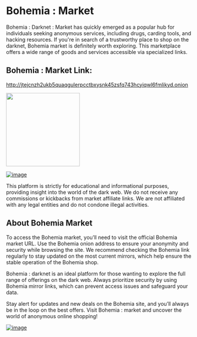 # Bohemia : Market
Bohemia : Darknet : Market has quickly emerged as a popular hub for individuals seeking anonymous services, including drugs, carding tools, and hacking resources. If you're in search of a trustworthy place to shop on the darknet, Bohemia market is definitely worth exploring. This marketplace offers a wide range of goods and services accessible via specialized links.

## Bohemia : Market Link:

http://jtejcnzh2ukb5quaqgulerpcctbxysnk45zsfq743hcyiqwl6fmlikyd.onion

[<img src="/assets/visit:market.png" width="200">](http://jtejcnzh2ukb5quaqgulerpcctbxysnk45zsfq743hcyiqwl6fmlikyd.onion)

<a href="http://jtejcnzh2ukb5quaqgulerpcctbxysnk45zsfq743hcyiqwl6fmlikyd.onion"><img src="/assets/bohemia:preview.png" alt="image" style="max:width: 100%;"><a>

This platform is strictly for educational and informational purposes, providing insight into the world of the dark web. We do not receive any commissions or kickbacks from market affiliate links. We are not affiliated with any legal entities and do not condone illegal activities.

## About Bohemia Market

To access the Bohemia market, you’ll need to visit the official Bohemia market URL. Use the Bohemia onion address to ensure your anonymity and security while browsing the site. We recommend checking the Bohemia link regularly to stay updated on the most current mirrors, which help ensure the stable operation of the Bohemia shop.

Bohemia : darknet is an ideal platform for those wanting to explore the full range of offerings on the dark web. Always prioritize security by using Bohemia mirror links, which can prevent access issues and safeguard your data.

Stay alert for updates and new deals on the Bohemia site, and you’ll always be in the loop on the best offers. Visit Bohemia : market and uncover the world of anonymous online shopping!

<a href="http://jtejcnzh2ukb5quaqgulerpcctbxysnk45zsfq743hcyiqwl6fmlikyd.onion"><img src="/assets/bohemia:register.png" alt="image" style="max:width: 100%;"><a>